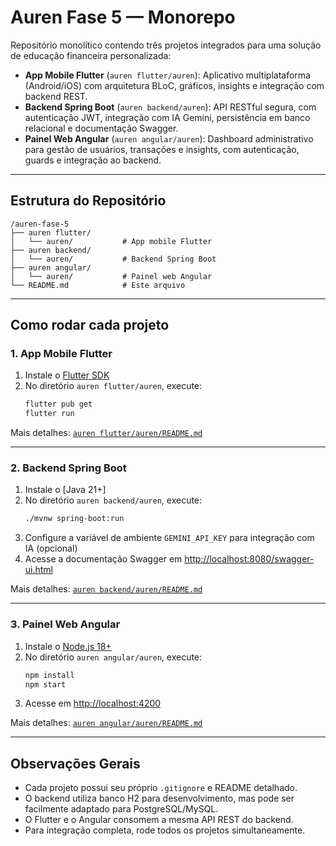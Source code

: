 # Auren Fase 5 — Monorepo

Repositório monolítico contendo três projetos integrados para uma solução de educação financeira personalizada:

- **App Mobile Flutter** (`auren flutter/auren`): Aplicativo multiplataforma (Android/iOS) com arquitetura BLoC, gráficos, insights e integração com backend REST.
- **Backend Spring Boot** (`auren backend/auren`): API RESTful segura, com autenticação JWT, integração com IA Gemini, persistência em banco relacional e documentação Swagger.
- **Painel Web Angular** (`auren angular/auren`): Dashboard administrativo para gestão de usuários, transações e insights, com autenticação, guards e integração ao backend.

---

## Estrutura do Repositório

```
/auren-fase-5
├── auren flutter/
│   └── auren/           # App mobile Flutter
├── auren backend/
│   └── auren/           # Backend Spring Boot
├── auren angular/
│   └── auren/           # Painel web Angular
└── README.md            # Este arquivo
```

---

## Como rodar cada projeto

### 1. App Mobile Flutter

1. Instale o [Flutter SDK](https://docs.flutter.dev/get-started/install)
2. No diretório `auren flutter/auren`, execute:
   ```sh
   flutter pub get
   flutter run
   ```

Mais detalhes: [`auren flutter/auren/README.md`](auren%20flutter/auren/README.md)

---

### 2. Backend Spring Boot

1. Instale o [Java 21+]
2. No diretório `auren backend/auren`, execute:
   ```sh
   ./mvnw spring-boot:run
   ```
3. Configure a variável de ambiente `GEMINI_API_KEY` para integração com IA (opcional)
4. Acesse a documentação Swagger em [http://localhost:8080/swagger-ui.html](http://localhost:8080/swagger-ui.html)

Mais detalhes: [`auren backend/auren/README.md`](auren%20backend/auren/README.md)

---

### 3. Painel Web Angular

1. Instale o [Node.js 18+](https://nodejs.org/)
2. No diretório `auren angular/auren`, execute:
   ```sh
   npm install
   npm start
   ```
3. Acesse em [http://localhost:4200](http://localhost:4200)

Mais detalhes: [`auren angular/auren/README.md`](auren%20angular/auren/README.md)

---

## Observações Gerais

- Cada projeto possui seu próprio `.gitignore` e README detalhado.
- O backend utiliza banco H2 para desenvolvimento, mas pode ser facilmente adaptado para PostgreSQL/MySQL.
- O Flutter e o Angular consomem a mesma API REST do backend.
- Para integração completa, rode todos os projetos simultaneamente.
